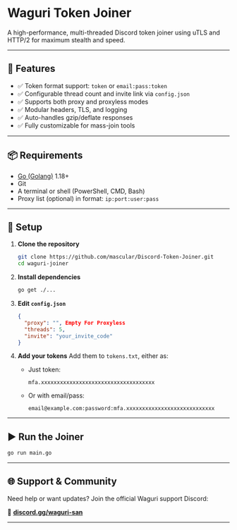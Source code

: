 # Waguri Token Joiner

A high-performance, multi-threaded Discord token joiner using uTLS and HTTP/2 for maximum stealth and speed.

---

## 🚀 Features

- ✅ Token format support: `token` or `email:pass:token`
- ✅ Configurable thread count and invite link via `config.json`
- ✅ Supports both proxy and proxyless modes
- ✅ Modular headers, TLS, and logging
- ✅ Auto-handles gzip/deflate responses
- ✅ Fully customizable for mass-join tools

---

## 📦 Requirements

- [Go (Golang)](https://golang.org/dl/) 1.18+
- Git
- A terminal or shell (PowerShell, CMD, Bash)
- Proxy list (optional) in format: `ip:port:user:pass`

---

## 🔧 Setup

1. **Clone the repository**
   ```bash
   git clone https://github.com/mascular/Discord-Token-Joiner.git
   cd waguri-joiner
   ```

2. **Install dependencies**

   ```bash
   go get ./...
   ```

3. **Edit `config.json`**

   ```json
   {
     "proxy": "", Empty For Proxyless
     "threads": 5,
     "invite": "your_invite_code" 
   }
   ```

4. **Add your tokens**
   Add them to `tokens.txt`, either as:

   * Just token:

     ```
     mfa.xxxxxxxxxxxxxxxxxxxxxxxxxxxxxxxxxxxx
     ```
   * Or with email/pass:

     ```
     email@example.com:password:mfa.xxxxxxxxxxxxxxxxxxxxxxxxxxxx
     ```

---

## ▶️ Run the Joiner

```bash
go run main.go
```

---

## 🌐 Support & Community

Need help or want updates?
Join the official Waguri support Discord:

🔗 [**discord.gg/waguri-san**](https://discord.gg/waguri-san)

---
